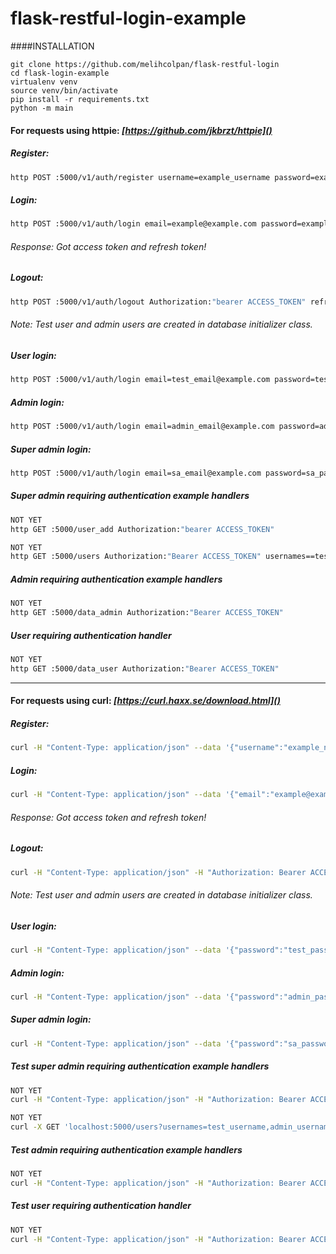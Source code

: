 # flask-restful-login-example

####INSTALLATION

```
git clone https://github.com/melihcolpan/flask-restful-login
cd flask-login-example
virtualenv venv
source venv/bin/activate
pip install -r requirements.txt
python -m main
```

#### For requests using httpie: *[https://github.com/jkbrzt/httpie]()*

##### Register:

```sh
http POST :5000/v1/auth/register username=example_username password=example_password email=example@example.com
```

##### Login:

```sh
http POST :5000/v1/auth/login email=example@example.com password=example_password
```

###### Response: Got access token and refresh token!

##### Logout:

```sh
http POST :5000/v1/auth/logout Authorization:"bearer ACCESS_TOKEN" refresh_token=REFRESH_TOKEN
```

###### Note: Test user and admin users are created in database initializer class.

##### User login: 

```sh
http POST :5000/v1/auth/login email=test_email@example.com password=test_password
```

##### Admin login: 

```sh
http POST :5000/v1/auth/login email=admin_email@example.com password=admin_password
```

##### Super admin login: 

```sh
http POST :5000/v1/auth/login email=sa_email@example.com password=sa_password
```

##### Super admin requiring authentication example handlers

```sh
NOT YET
http GET :5000/user_add Authorization:"bearer ACCESS_TOKEN"

NOT YET
http GET :5000/users Authorization:"Bearer ACCESS_TOKEN" usernames==test_username,admin_username emails==test_email@example.com,admin_email@example.com start_date==01.01.1993 end_date==01.01.2050
```

##### Admin requiring authentication example handlers

```sh
NOT YET
http GET :5000/data_admin Authorization:"Bearer ACCESS_TOKEN"
```

##### User requiring authentication handler

```sh
NOT YET
http GET :5000/data_user Authorization:"Bearer ACCESS_TOKEN"
```


------------------------------------------------------------------------------------------------------------------------


#### For requests using curl: *[https://curl.haxx.se/download.html]()*

##### Register:

```sh
curl -H "Content-Type: application/json" --data '{"username":"example_name","password":"example_password", "email":"example@example.com"}' http://localhost:5000/v1/auth/register
```

##### Login:

```sh
curl -H "Content-Type: application/json" --data '{"email":"example@example.com", "password":"example_password"}' http://localhost:5000/v1/auth/login
```

###### Response: Got access token and refresh token!

##### Logout:

```sh
curl -H "Content-Type: application/json" -H "Authorization: Bearer ACCESS_TOKEN" --data '{"refresh_token":"REFRESH_TOKEN"}' http://localhost:5000/v1/auth/logout
```

###### Note: Test user and admin users are created in database initializer class.

##### User login: 

```sh
curl -H "Content-Type: application/json" --data '{"password":"test_password", "email":"test_email@example.com"}' http://localhost:5000/v1/auth/login
```

##### Admin login: 

```sh
curl -H "Content-Type: application/json" --data '{"password":"admin_password", "email":"admin_email@example.com"}' http://localhost:5000/v1/auth/login
```

##### Super admin login: 

```sh
curl -H "Content-Type: application/json" --data '{"password":"sa_password", "email":"sa_email@example.com"}' http://localhost:5000/v1/auth/login
```

##### Test super admin requiring authentication example handlers

```sh
NOT YET
curl -H "Content-Type: application/json" -H "Authorization: Bearer ACCESS_TOKEN" http://localhost:5000/user_add

NOT YET
curl -X GET 'localhost:5000/users?usernames=test_username,admin_username&emails=test_email@example.com,admin_email@example.com&start_date=01.01.1993&end_date=01.01.2050' -H "Content-Type: application/json" -H "Authorization: Bearer ACCESS_TOKEN" 
```

##### Test admin requiring authentication example handlers

```sh
NOT YET
curl -H "Content-Type: application/json" -H "Authorization: Bearer ACCESS_TOKEN" http://localhost:5000/data_admin
```

##### Test user requiring authentication handler

```sh
NOT YET
curl -H "Content-Type: application/json" -H "Authorization: Bearer ACCESS_TOKEN" http://localhost:5000/data_user
```
